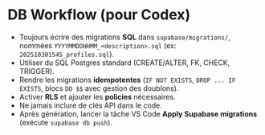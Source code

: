 # DB Workflow (pour Codex)

- Toujours écrire des migrations **SQL** dans `supabase/migrations/`, nommées `YYYYMMDDHHMM_<description>.sql` (ex: `202510301545_profiles.sql`).
- Utiliser du SQL Postgres standard (CREATE/ALTER, FK, CHECK, TRIGGER).
- Rendre les migrations **idempotentes** (`IF NOT EXISTS`, `DROP ... IF EXISTS`, blocs `DO $$` avec gestion des doublons).
- Activer **RLS** et ajouter les **policies** nécessaires.
- Ne jamais inclure de clés API dans le code.
- Après génération, lancer la tâche VS Code **Apply Supabase migrations** (exécute `supabase db push`).
